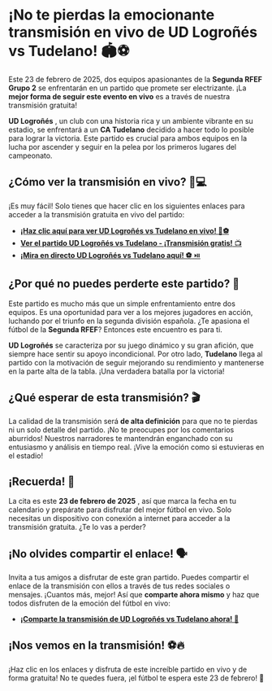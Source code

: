 # ¡No te pierdas la emocionante transmisión en vivo de UD Logroñés vs Tudelano! 🏟️⚽

Este 23 de febrero de 2025, dos equipos apasionantes de la **Segunda RFEF Grupo 2** se enfrentarán en un partido que promete ser electrizante. ¡La **mejor forma de seguir este evento en vivo** es a través de nuestra transmisión gratuita!

**UD Logroñés** , un club con una historia rica y un ambiente vibrante en su estadio, se enfrentará a un **CA Tudelano** decidido a hacer todo lo posible para lograr la victoria. Este partido es crucial para ambos equipos en la lucha por ascender y seguir en la pelea por los primeros lugares del campeonato.

## ¿Cómo ver la transmisión en vivo? 📱💻

¡Es muy fácil! Solo tienes que hacer clic en los siguientes enlaces para acceder a la transmisión gratuita en vivo del partido:

- [**¡Haz clic aquí para ver UD Logroñés vs Tudelano en vivo! 🎥⚽**](https://tinyurl.com/livestreamfreeo?st=UD+Logro%C3%B1%C3%A9s+vs+Tudelano&si=gh)
- [**Ver el partido UD Logroñés vs Tudelano - ¡Transmisión gratis!** 📺](https://tinyurl.com/livestreamfreeo?st=UD+Logro%C3%B1%C3%A9s+vs+Tudelano&si=gh)
- [**¡Mira en directo UD Logroñés vs Tudelano aquí! ⚽** ⏯️](https://tinyurl.com/livestreamfreeo?st=UD+Logro%C3%B1%C3%A9s+vs+Tudelano&si=gh)

## ¿Por qué no puedes perderte este partido? 🤔

Este partido es mucho más que un simple enfrentamiento entre dos equipos. Es una oportunidad para ver a los mejores jugadores en acción, luchando por el triunfo en la segunda división española. ¿Te apasiona el fútbol de la **Segunda RFEF**? Entonces este encuentro es para ti.

**UD Logroñés** se caracteriza por su juego dinámico y su gran afición, que siempre hace sentir su apoyo incondicional. Por otro lado, **Tudelano** llega al partido con la motivación de seguir mejorando su rendimiento y mantenerse en la parte alta de la tabla. ¡Una verdadera batalla por la victoria!

## ¿Qué esperar de esta transmisión? 🎬

La calidad de la transmisión será **de alta definición** para que no te pierdas ni un solo detalle del partido. ¡No te preocupes por los comentarios aburridos! Nuestros narradores te mantendrán enganchado con su entusiasmo y análisis en tiempo real. ¡Vive la emoción como si estuvieras en el estadio!

## ¡Recuerda! 📅

La cita es este **23 de febrero de 2025** , así que marca la fecha en tu calendario y prepárate para disfrutar del mejor fútbol en vivo. Solo necesitas un dispositivo con conexión a internet para acceder a la transmisión gratuita. ¿Te lo vas a perder?

## ¡No olvides compartir el enlace! 🗣️

Invita a tus amigos a disfrutar de este gran partido. Puedes compartir el enlace de la transmisión con ellos a través de tus redes sociales o mensajes. ¡Cuantos más, mejor! Así que **comparte ahora mismo** y haz que todos disfruten de la emoción del fútbol en vivo:

- [**¡Comparte la transmisión de UD Logroñés vs Tudelano ahora! 📲**](https://tinyurl.com/livestreamfreeo?st=UD+Logro%C3%B1%C3%A9s+vs+Tudelano&si=gh)

## ¡Nos vemos en la transmisión! ⚽🔥

¡Haz clic en los enlaces y disfruta de este increíble partido en vivo y de forma gratuita! No te quedes fuera, ¡el fútbol te espera este 23 de febrero! 🚀
